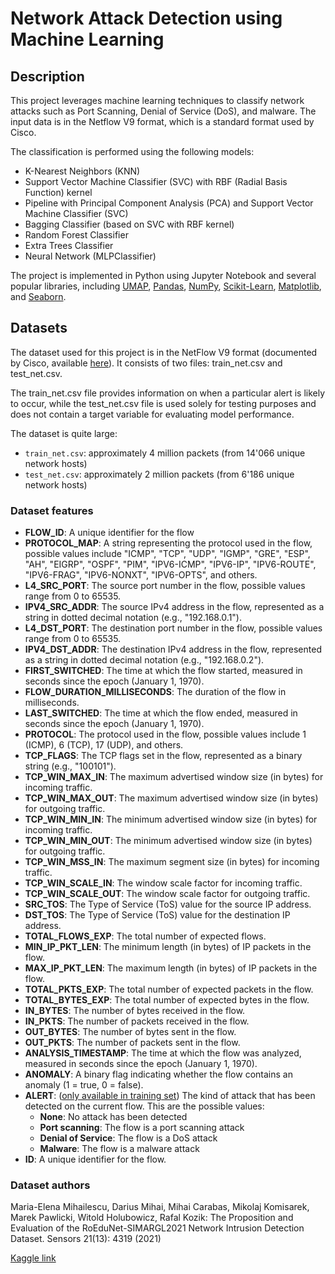 # Network Attack Detection using Machine Learning

## Description

This project leverages machine learning techniques to classify network attacks such as Port Scanning, Denial of Service (DoS), and malware. The input data is in the Netflow V9 format, which is a standard format used by Cisco.

The classification is performed using the following models:

- K-Nearest Neighbors (KNN)
- Support Vector Machine Classifier (SVC) with RBF (Radial Basis Function) kernel
- Pipeline with Principal Component Analysis (PCA) and Support Vector Machine Classifier (SVC)
- Bagging Classifier (based on SVC with RBF kernel)
- Random Forest Classifier
- Extra Trees Classifier
- Neural Network (MLPClassifier)

The project is implemented in Python using Jupyter Notebook and several popular libraries, including [UMAP](https://umap-learn.readthedocs.io/), [Pandas](https://pandas.pydata.org), [NumPy](https://numpy.org), [Scikit-Learn](https://scikit-learn.org/), [Matplotlib](https://matplotlib.org), and [Seaborn](https://seaborn.pydata.org).

## Datasets

The dataset used for this project is in the NetFlow V9 format (documented by Cisco, available [here](https://www.cisco.com/en/US/technologies/tk648/tk362/technologies_white_paper09186a00800a3db9.html)). It consists of two files: train_net.csv and test_net.csv.

The train_net.csv file provides information on when a particular alert is likely to occur, while the test_net.csv file is used solely for testing purposes and does not contain a target variable for evaluating model performance.

The dataset is quite large:

- `train_net.csv`: approximately 4 million packets (from 14'066 unique network hosts)
- `test_net.csv`: approximately 2 million packets (from 6'186 unique network hosts)

### Dataset features

- **FLOW_ID**: A unique identifier for the flow
- **PROTOCOL_MAP**: A string representing the protocol used in the flow, possible values include "ICMP", "TCP", "UDP", "IGMP", "GRE", "ESP", "AH", "EIGRP", "OSPF", "PIM", "IPV6-ICMP", "IPV6-IP", "IPV6-ROUTE", "IPV6-FRAG", "IPV6-NONXT", "IPV6-OPTS", and others.
- **L4_SRC_PORT**: The source port number in the flow, possible values range from 0 to 65535.
- **IPV4_SRC_ADDR**: The source IPv4 address in the flow, represented as a string in dotted decimal notation (e.g., "192.168.0.1").
- **L4_DST_PORT**: The destination port number in the flow, possible values range from 0 to 65535.
- **IPV4_DST_ADDR**: The destination IPv4 address in the flow, represented as a string in dotted decimal notation (e.g., "192.168.0.2").
- **FIRST_SWITCHED**: The time at which the flow started, measured in seconds since the epoch (January 1, 1970).
- **FLOW_DURATION_MILLISECONDS**: The duration of the flow in milliseconds.
- **LAST_SWITCHED**: The time at which the flow ended, measured in seconds since the epoch (January 1, 1970).
- **PROTOCOL**: The protocol used in the flow, possible values include 1 (ICMP), 6 (TCP), 17 (UDP), and others.
- **TCP_FLAGS**: The TCP flags set in the flow, represented as a binary string (e.g., "100101").
- **TCP_WIN_MAX_IN**: The maximum advertised window size (in bytes) for incoming traffic.
- **TCP_WIN_MAX_OUT**: The maximum advertised window size (in bytes) for outgoing traffic.
- **TCP_WIN_MIN_IN**: The minimum advertised window size (in bytes) for incoming traffic.
- **TCP_WIN_MIN_OUT**: The minimum advertised window size (in bytes) for outgoing traffic.
- **TCP_WIN_MSS_IN**: The maximum segment size (in bytes) for incoming traffic.
- **TCP_WIN_SCALE_IN**: The window scale factor for incoming traffic.
- **TCP_WIN_SCALE_OUT**: The window scale factor for outgoing traffic.
- **SRC_TOS**: The Type of Service (ToS) value for the source IP address.
- **DST_TOS**: The Type of Service (ToS) value for the destination IP address.
- **TOTAL_FLOWS_EXP**: The total number of expected flows.
- **MIN_IP_PKT_LEN**: The minimum length (in bytes) of IP packets in the flow.
- **MAX_IP_PKT_LEN**: The maximum length (in bytes) of IP packets in the flow.
- **TOTAL_PKTS_EXP**: The total number of expected packets in the flow.
- **TOTAL_BYTES_EXP**: The total number of expected bytes in the flow.
- **IN_BYTES**: The number of bytes received in the flow.
- **IN_PKTS**: The number of packets received in the flow.
- **OUT_BYTES**: The number of bytes sent in the flow.
- **OUT_PKTS**: The number of packets sent in the flow.
- **ANALYSIS_TIMESTAMP**: The time at which the flow was analyzed, measured in seconds since the epoch (January 1, 1970).
- **ANOMALY**: A binary flag indicating whether the flow contains an anomaly (1 = true, 0 = false).
- **ALERT**: (<u>only available in training set</u>) The kind of attack that has been detected on the current flow. This are the possible values:
  - **None**: No attack has been detected
  - **Port scanning**: The flow is a port scanning attack
  - **Denial of Service**: The flow is a DoS attack
  - **Malware**: The flow is a malware attack
- **ID**: A unique identifier for the flow.

### Dataset authors

Maria-Elena Mihailescu, Darius Mihai, Mihai Carabas, Mikolaj Komisarek, Marek Pawlicki, Witold Holubowicz, Rafal Kozik:
The Proposition and Evaluation of the RoEduNet-SIMARGL2021 Network Intrusion Detection Dataset. Sensors 21(13): 4319 (2021)

[Kaggle link](https://www.kaggle.com/datasets/ashtcoder/network-data-schema-in-the-netflow-v9-format)
